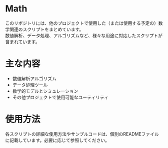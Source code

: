 # Math
このリポジトリには、他のプロジェクトで使用した（または使用する予定の）数学関連のスクリプトをまとめています。  
数値解析、データ処理、アルゴリズムなど、様々な用途に対応したスクリプトが含まれています。  

# 主な内容
- 数値解析アルゴリズム  
- データ処理ツール  
- 数学的モデルとシミュレーション  
- その他プロジェクトで使用可能なユーティリティ   

# 使用方法
各スクリプトの詳細な使用方法やサンプルコードは、個別のREADMEファイルに記載しています。必要に応じて参照してください。